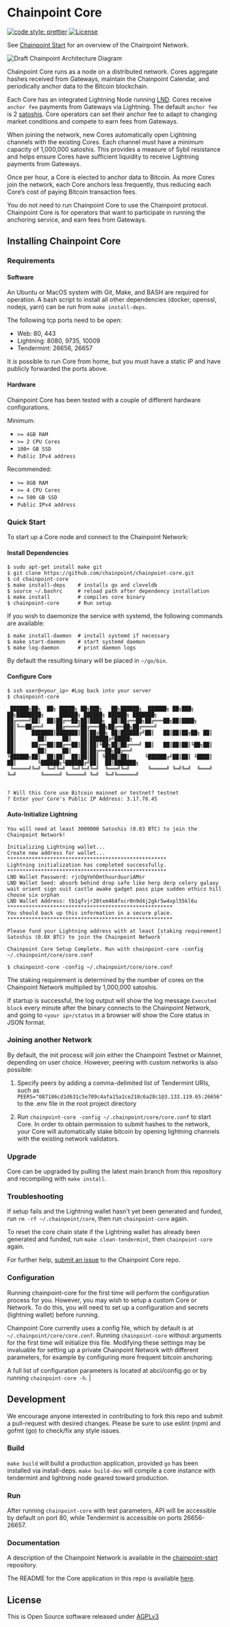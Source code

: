 # Chainpoint Core

[![code style: prettier](https://img.shields.io/badge/code_style-prettier-ff69b4.svg?style=flat-square)](https://github.com/prettier/prettier)
[![License](https://img.shields.io/badge/License-Apache%202.0-blue.svg)](https://opensource.org/licenses/Apache-2.0)

See [Chainpoint Start](https://github.com/chainpoint/chainpoint-start) for an overview of the Chainpoint Network.

![Draft Chainpoint Architecture Diagram](https://github.com/chainpoint/chainpoint-start/blob/master/imgs/Chainpoint-Network-Overview-Diagram.png)

Chainpoint Core runs as a node on a distributed network. Cores aggregate hashes received from Gateways, maintain the Chainpoint Calendar, and periodically anchor data to the Bitcoin blockchain.

Each Core has an integrated Lightning Node running [LND](https://github.com/lightningnetwork/lnd). Cores receive `anchor fee` payments from Gateways via Lightning. The default `anchor fee` is 2 [satoshis](<https://en.bitcoin.it/wiki/Satoshi_(unit)>). Core operators can set their anchor fee to adapt to changing market conditions and compete to earn fees from Gateways.

When joining the network, new Cores automatically open Lightning channels with the existing Cores. Each channel must have a minimum capacity of 1,000,000 satoshis. This provides a measure of Sybil resistance and helps ensure Cores have sufficient liquidity to receive Lightning payments from Gateways.

Once per hour, a Core is elected to anchor data to Bitcoin. As more Cores join the network, each Core anchors less frequently, thus reducing each Core’s cost of paying Bitcoin transaction fees.

You do not need to run Chainpoint Core to use the Chainpoint protocol. Chainpoint Core is for operators that want to participate in running the anchoring service, and earn fees from Gateways.

## Installing Chainpoint Core

### Requirements

#### Software

An Ubuntu or MacOS system with Git, Make, and BASH are required for operation. A bash script to install all other dependencies (docker, openssl, nodejs, yarn) can be run from `make install-deps`.

The following tcp ports need to be open:

- Web: 80, 443
- Lightning: 8080, 9735, 10009
- Tendermint: 26656, 26657

It _is_ possible to run Core from home, but you must have a static IP and have publicly forwarded the ports above.

#### Hardware

Chainpoint Core has been tested with a couple of different hardware configurations.

Minimum:

- `>= 4GB RAM`
- `>= 2 CPU Cores`
- `100+ GB SSD`
- `Public IPv4 address`

Recommended:

- `>= 8GB RAM`
- `>= 4 CPU Cores`
- `>= 500 GB SSD`
- `Public IPv4 address`

### Quick Start

To start up a Core node and connect to the Chainpoint Network:

#### Install Dependencies

```$bash
$ sudo apt-get install make git
$ git clone https://github.com/chainpoint/chainpoint-core.git
$ cd chainpoint-core
$ make install-deps    # installs go and cleveldb
$ source ~/.bashrc     # reload path after dependency installation
$ make install         # compiles core binary
$ chainpoint-core      # Run setup
```

If you wish to daemonize the service with systemd, the following
commands are available:
```
$ make install-daemon  # install systemd if necessary
$ make start-daemon    # start systemd daemon
$ make log-daemon      # print daemon logs
```

By default the resulting binary will be placed in `~/go/bin`.

#### Configure Core

```
$ ssh user@<your_ip> #Log back into your server
$ chainpoint-core

 ██████╗██╗  ██╗ █████╗ ██╗███╗   ██╗██████╗  ██████╗ ██╗███╗   ██╗████████╗     ██████╗ ██████╗ ██████╗ ███████╗
██╔════╝██║  ██║██╔══██╗██║████╗  ██║██╔══██╗██╔═══██╗██║████╗  ██║╚══██╔══╝    ██╔════╝██╔═══██╗██╔══██╗██╔════╝
██║     ███████║███████║██║██╔██╗ ██║██████╔╝██║   ██║██║██╔██╗ ██║   ██║       ██║     ██║   ██║██████╔╝█████╗
██║     ██╔══██║██╔══██║██║██║╚██╗██║██╔═══╝ ██║   ██║██║██║╚██╗██║   ██║       ██║     ██║   ██║██╔══██╗██╔══╝
╚██████╗██║  ██║██║  ██║██║██║ ╚████║██║     ╚██████╔╝██║██║ ╚████║   ██║       ╚██████╗╚██████╔╝██║  ██║███████╗
 ╚═════╝╚═╝  ╚═╝╚═╝  ╚═╝╚═╝╚═╝  ╚═══╝╚═╝      ╚═════╝ ╚═╝╚═╝  ╚═══╝   ╚═╝        ╚═════╝ ╚═════╝ ╚═╝  ╚═╝╚══════╝


? Will this Core use Bitcoin mainnet or testnet? testnet
? Enter your Core's Public IP Address: 3.17.78.45
```

#### Auto-Initialize Lightning

```
You will need at least 3000000 Satoshis (0.03 BTC) to join the Chainpoint Network!

Initializing Lightning wallet...
Create new address for wallet...
****************************************************
Lightning initialization has completed successfully.
****************************************************
LND Wallet Password: rjcOgYehDmthuurduuriAMsr
LND Wallet Seed: absorb behind drop safe like herp derp celery galaxy wait orient sign suit castle awake gadget pass pipe sudden ethics hill choose six orphan
LND Wallet Address: tb1qfvjr20txm464fxcr0n9d4j2gkr5w4xpl55kl6u
******************************************************
You should back up this information in a secure place.
******************************************************

Please fund your Lightning address with at least [staking requirement] Satoshis (0.0X BTC) to join the Chainpoint Network`

Chainpoint Core Setup Complete. Run with chainpoint-core -config ~/.chainpoint/core/core.conf

$ chainpoint-core -config ~/.chainpoint/core/core.conf
```

The staking requirement is determined by the number of cores on the Chainpoint Network multiplied by 1,000,000 satoshis.

If startup is successful, the log output will show the log message `Executed block` every minute after the binary connects to the Chainpoint Network, and going to `<your ip>/status` in a browser will show the Core status in JSON format.

### Joining another Network

By default, the init process will join either the Chainpoint Testnet or Mainnet, depending on user choice. However, peering with custom networks is also possible:

1. Specify peers by adding a comma-delimited list of Tendermint URIs, such as `PEERS="087186cd1d631c5e709c4afa15a1ce218c6a28c1@3.133.119.65:26656"` to the .env file in the root project directory

2. Run `chainpoint-core -config ~/.chainpoint/core/core.conf` to start Core. In order to obtain permission to submit hashes to the network, your Core will automatically stake bitcoin by opening lightning channels with the existing network validators.

### Upgrade

Core can be upgraded by pulling the latest main branch from this repository and recompiling with `make install`.

### Troubleshooting

If setup fails and the Lightning wallet hasn't yet been generated and funded, run `rm -rf ~/.chainpoint/core`, then run `chainpoint-core` again.

To reset the core chain state if the Lightning wallet has already been generated and funded, run `make clean-tendermint`, then `chainpoint-core` again.

For further help, [submit an issue](https://github.com/chainpoint/chainpoint-core/issues) to the Chainpoint Core repo.

### Configuration

Running chainpoint-core for the first time will perform the configuration process for you. However, you may wish to setup a custom Core or Network. To do this, you will need to set up a configuration and secrets (lightning wallet) before running.

Chainpoint Core currently uses a config file, which by default is at `~/.chainpoint/core/core.conf`. Running `chainpoint-core` without arguments for the first time will initialize this file. 
Modifying these settings may be invaluable for setting up a private Chainpoint Network with different parameters, for example by configuring more frequent bitcoin anchoring.

A full list of configuration parameters is located at abci/config.go or by running `chainpoint-core -h`.                                                                            |

## Development

We encourage anyone interested in contributing to fork this repo and submit a pull-request with desired changes. Please be sure to use eslint (npm) and gofmt (go) to check/fix any style issues.

### Build

`make build` will build a production application, provided `go` has been installed via install-deps. `make build-dev` will compile a core instance 
with tendermint and lightning node geared toward production.

### Run

After running `chainpoint-core` with test parameters, API will be accessible by default on port 80, while Tendermint is accessible on ports 26656-26657.

### Documentation

A description of the Chainpoint Network is available in the [chainpoint-start](https://github.com/chainpoint/chainpoint-start) repository.

The README for the Core application in this repo is available [here](https://github.com/chainpoint/chainpoint-core/blob/master/README.md).

## License

This is Open Source software released under [AGPLv3](./LICENSE)
